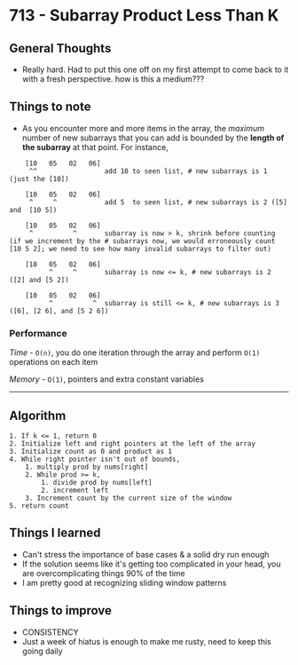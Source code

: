 # 713 - Subarray Product Less Than K

## General Thoughts
- Really hard. Had to put this one off on my first attempt to come back to it with a fresh perspective. how is this a medium???

## Things to note
- As you encounter more and more items in the array, the *maximum* number of new subarrays that you can add is bounded by the **length of the subarray** at that point. For instance,

```
    [10   05   02   06]
     ^^                 add 10 to seen list, # new subarrays is 1 (just the [10])

    [10   05   02   06]
     ^     ^            add 5  to seen list, # new subarrays is 2 ([5] and  [10 5])

    [10   05   02   06]
     ^          ^       subarray is now > k, shrink before counting (if we increment by the # subarrays now, we would erroneously count [10 5 2]; we need to see how many invalid subarrays to filter out)
    
    [10   05   02   06]
          ^     ^       subarray is now <= k, # new subarrays is 2 ([2] and [5 2])

    [10   05   02   06]
          ^          ^  subarray is still <= k, # new subarrays is 3 ([6], [2 6], and [5 2 6])
```

### Performance

*Time* - `O(n)`, you do one iteration through the array and perform `O(1)` operations on each item

*Memory* - `O(1)`, pointers and extra constant variables

---

## Algorithm
```
1. If k <= 1, return 0
2. Initialize left and right pointers at the left of the array
3. Initialize count as 0 and product as 1
4. While right pointer isn't out of bounds,
    1. multiply prod by nums[right]
    2. While prod >= k,
        1. divide prod by nums[left]
        2. increment left
    3. Increment count by the current size of the window
5. return count
```
## Things I learned
- Can't stress the importance of base cases & a solid dry run enough
- If the solution seems like it's getting too complicated in your head, you are overcomplicating things 90% of the time
- I am pretty good at recognizing sliding window patterns

## Things to improve
- CONSISTENCY
- Just a week of hiatus is enough to make me rusty, need to keep this going daily
